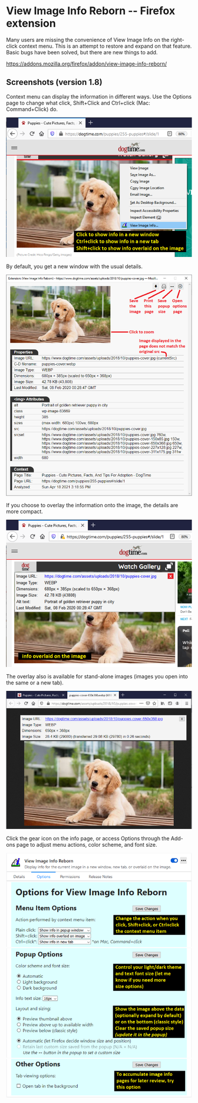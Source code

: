 # View Image Info Reborn -- Firefox extension

Many users are missing the convenience of View Image Info on the right-click context menu. This is an attempt to restore and expand on that feature. Basic bugs have been solved, but there are new things to add.

https://addons.mozilla.org/firefox/addon/view-image-info-reborn/ 

## Screenshots (version 1.8)

Context menu can display the information in different ways. Use the Options page to change what click, Shift+Click and Ctrl+click (Mac: Command+Click) do.

![Image of context menu](screenshots/context-menu_1.0.png)

By default, you get a new window with the usual details.

![Image of popup info page](screenshots/window_1.8.1.png)

If you choose to overlay the information onto the image, the details are more compact.

![Image of overlay on embedded image](screenshots/overlay_1.5.2.png)

The overlay also is available for stand-alone images (images you open into the same or a new tab).

![Image of overlay on stand-alone image page](screenshots/stand-alone_1.3.png)

Click the gear icon on the info page, or access Options through the Add-ons page to adjust menu actions, color scheme, and font size.

![Image of options page](screenshots/options_1.8_part1.png)
![Image of options page](screenshots/options_1.8_part2.png)
![Image of options page](screenshots/options_1.8_part3.png)
